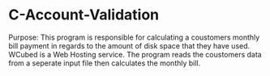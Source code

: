 # C-Account-Validation
Purpose: This program is responsible for calculating a coustomers monthly bill payment in regards to the amount of disk space that they have used. WCubed is a Web Hosting service. The program reads the coustomers data from a seperate input file then calculates the monthly bill.
